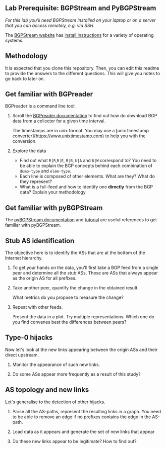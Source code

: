 ## Lab Prerequisite: BGPStream and PyBGPStream

_For this lab you'll need BGPStream installed on your laptop or on a server that you can access remotely, e.g. via SSH._

The [BGPStream website](https://bgpstream.caida.org) has
[install instructions](http://bgpstream.caida.org/docs/install) for a variety of
operating systems.

## Methodology

It is expected that you clone this repository. Then, you can edit this readme to provide the answers to the different questions. This will give you notes to go back to later on.

## Get familiar with BGPreader

BGPreader is a command line tool. 

1. Scroll the [BGPreader documentation](https://bgpstream.caida.org/docs/tools/bgpreader) to find out how do download BGP data from a collector for a given time interval.

    The timestamps are in unix format. You may use a [unix timestamp converter]{https://www.unixtimestamp.com} to help you with the conversion.

2. Explore the data
    - Find out what ``R|R``,``R|E``, ``R|B``, ``U|A`` and ``U|W`` correspond to? You need to be able to explain the BGP concepts behind each combination of ``dump-type`` and ``elem-type``.
    - Each line is composed of other elements. What are they? What do they represent? 
    - What is a full-feed and how to identify one **directly** from the BGP data? Explain your methodology.

## Get familiar with pyBGPStream

The [pyBGPStream documentation](https://bgpstream.caida.org/docs/api/pybgpstream/_pybgpstream.html) and [tutorial](https://bgpstream.caida.org/docs/tutorials/pybgpstream) are useful references to get familiar with pyBGPStream. 

## Stub AS identification

The objective here is to identify the ASs that are at the bottom of the Internet hierarchy.

1. To get your hands on the data, you'll first take a BGP feed from a single peer and determine all the stub ASs. These are ASs that always appear as the origin AS for all prefixes.

2. Take another peer, quantify the change in the obtained result.

    What metrics do you propose to measure the change?

3. Repeat with other feeds.
    
    Present the data in a plot. Try multiple representations. Which one do you find convenes best the differences between peers?

## Type-0 hijacks

Now let's look at the new links appearing between the origin ASs and their direct upstream.

1. Monitor the appearance of such new links.

2. Do some ASs appear more frequently as a result of this study? 

## AS topology and new links

Let's generalise to the detection of other hijacks.

1. Parse all the AS-paths, represent the resulting links in a graph. You need to be able to remove an edge if no prefixes contains the edge in the AS-path.

2. Load data as it appears and generate the set of new links that appear

3. Do these new links appear to be legitimate? How to find out?